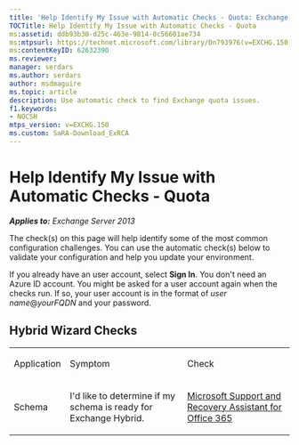 ```yaml
---
title: 'Help Identify My Issue with Automatic Checks - Quota: Exchange 2013 Help'
TOCTitle: Help Identify My Issue with Automatic Checks - Quota
ms:assetid: ddb93b30-d25c-463e-9814-0c56601ae734
ms:mtpsurl: https://technet.microsoft.com/library/Dn793976(v=EXCHG.150)
ms:contentKeyID: 62632390
ms.reviewer: 
manager: serdars
ms.author: serdars
author: msdmaguire
ms.topic: article
description: Use automatic check to find Exchange quota issues.
f1.keywords:
- NOCSH
mtps_version: v=EXCHG.150
ms.custom: SaRA-Download_ExRCA
---
```


# Help Identify My Issue with Automatic Checks - Quota

_**Applies to:** Exchange Server 2013_

The check(s) on this page will help identify some of the most common configuration challenges. You can use the automatic check(s) below to validate your configuration and help you update your environment.

If you already have an user account, select **Sign In**. You don't need an Azure ID account. You might be asked for a user account again when the checks run. If so, your user account is in the format of *user name*\@*yourFQDN* and your password.

## Hybrid Wizard Checks

<table>
<colgroup>
<col/>
<col/>
<col/>
</colgroup>
<tbody>
<tr class="odd">
<td><p>Application</p></td>
<td><p>Symptom</p></td>
<td><p>Check</p></td>
</tr>
<tr class="even">
<td><p>Schema</p></td>
<td><p>I'd like to determine if my schema is ready for Exchange Hybrid.</p></td>
<td><p><a href="https://aka.ms/SaRA-Download_ExRCA">Microsoft Support and Recovery Assistant for Office 365</a></p></td>
</tr>
</tbody>
</table>
